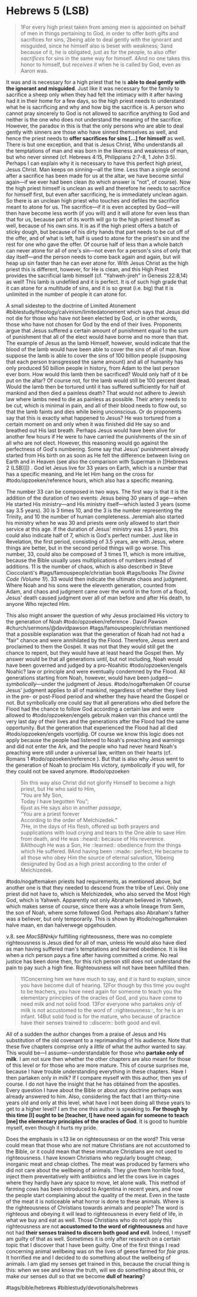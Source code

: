 # Hebrews 5 (LSB)

> 1For every high priest taken from among men is appointed on behalf of men in things pertaining to God, in order to offer both gifts and sacrifices for sins, 2being able to deal gently with the ignorant and misguided, since he himself also is beset with weakness; 3and because of it, he is obligated, just as for the people, to also offer *sacrifices* for sins in the same way for himself. 4And no one takes this honor to himself, but *receives it* when he is called by God, even as Aaron was.  

It was and is necessary for a high priest that he is **able to deal gently with the ignorant and misguided**. Just like it was necessary for the family to sacrifice a sheep only when they had felt the intimacy with it after having had it in their home for a few days, so the high priest needs to understand what he is sacrificing and why and how big the sacrifice is. A person who cannot pray sincerely to God is not allowed to sacrifice anything to God and neither is the one who does not understand the meaning of the sacrifice.
However, the paradox in this is that the only persons who are able to deal gently with sinners are those who have sinned themselves as well, and hence the priest needs to **offer sacrifices for sins [...] for himself** as well. There is but one exception, and that is Jesus Christ, Who understands all the temptations of man and was born in the likeness and weakness of man, but who never sinned (cf. Hebrews 4:15, Philippians 2:7-8, 1 John 3:5). 
Perhaps I can explain why it is necessary to have this perfect high priest, Jesus Christ. Man keeps on sinning—all the time. Less than a single second after a sacrifice has been made for us at the altar, we have become sinful again—if we ever had been clean (to which answer is "not", of course). Now the high priest himself is unclean as well and therefore he needs to sacrifice for himself first, but even after sacrificing, he is immediately unclean again. So there is an unclean high priest who touches and defiles the sacrifice meant to atone for us. The sacrifice—if it is even accepted by God—will then have become less worth (if you will) and it will atone for even less than that for us, because part of its worth will go to the high priest himself as well, because of his own sins. 
It is as if the high priest offers a batch of sticky dough, but because of his dirty hands that part needs to be cut off of the offer, and of what is left, half is used to atone for the priest's sin and the rest for one who gave the offer. Of course half of less than a whole batch can never atone for all of one's sin—not even for a person's sins of only that day itself—and the person needs to come back again and again, but will heap up sin faster than he can ever atone for. 
With Jesus Christ as the high priest this is different, however, for He is clean, and this High Priest provides the sacrificial lamb himself (cf. "Yahweh-jireh" in Genesis 22:8,14) as well! This lamb is undefiled and it is perfect. It is of such high grade that it can atone for a multitude of sins, and it is so great (i.e. big) that it is unlimited in the number of people it can atone for.  

A small sidestep to the doctrine of Limited Atonement #biblestudy/theology/calvinism/limitedatonement which says that Jesus did not die for those who have not been elected by God, or in other words, those who have not chosen for God by the end of their lives. Proponents argue that Jesus suffered a certain amount of punishment equal to the sum of punishment that all of the elect would have borne and no more than that. The example of Jesus as the lamb Himself, however, would indicate that the blood of the lamb would have been able to cover the sins of all of man. Now suppose the lamb is able to cover the sins of 100 billion people (supposing that each person transgressed the same amount) and all of humanity has only produced 50 billion people in history, from Adam to the last person ever born. How would this lamb then be sacrificed? Would only half of it be put on the altar? Of course not, for the lamb would still be 100 percent dead. Would the lamb then be tortured until it has suffered sufficiently for half of mankind and then died a painless death? That would not adhere to Jewish law where lambs need to die as painless as possible. Their artery needs to be cut, which is minimal in pain, and all of their blood needs to flow out, so that the lamb faints and dies while being unconscious. 
Or do proponents say that this is exactly what happened to Jesus? He was tortured from a certain moment on and only when it was finished did He say so and breathed out His last breath. Perhaps Jesus would have been alive for another few hours if He were to have carried the punishments of the sin of all who are not elect. 
However, this reasoning would go against the perfectness of God's numbering. Some say that Jesus' punishment already started from His birth on as soon as He felt the difference between living on Earth and in Heaven (see also the comparison with Superman in [[Hebrews 2 (LSB)]]) .  God let Jesus live for 33 years on Earth, which is a number that has a specific meaning, and He let Him hang on the cross for #todo/opzoeken/reference hours, which also has a specific meaning.

The number 33 can be composed in two ways. The first way is that it is the addition of the duration of two events: Jesus being 30 years of age—when He started His ministry—and His ministry itself—which lasted 3 years (some say 3.5 years).  30 is 3 times 10, and the 3 is the number representing the Trinity, and 10 the number of human completeness. Jeremiah also started his ministry when he was 30 and priests were only allowed to start their service at this age. 
If the duration of Jesus' ministry was 3.5 years, this could also indicate half of 7, which is God's perfect number. Just like in Revelation, the first period, consisting of 3.5 years, are with Jesus, where things are better, but in the second period things will go worse. 
This number, 33, could also be composed of 3 times 11, which is more intuitive, because the Bible usually uses multiplications of numbers instead of additions. 11 is the number of chaos, which is also described in Steve Cioccolanti's #tags/famouspeople/christian book #tags/books *The Divine Code (Volume 1)*). 33 would then indicate the ultimate chaos and judgment. Where Noah and his sons were the eleventh generation, counted from Adam, and chaos and judgment came over the world in the form of a flood, Jesus' death caused judgment over all of man before and after His death, to anyone Who rejected Him.

This also might answer the question of why Jesus proclaimed His victory to the generation of Noah #todo/opzoeken/reference . David Pawson #church/sermons/@davidpawson #tags/famouspeople/christian mentioned that a possible explanation was that the generation of Noah had not had a "fair" chance and were annihilated by the Flood. Therefore, Jesus went and proclaimed to them the Gospel. It was not that they would still get the chance to repent, but they would have at least heard the Gospel then. 
My answer would be that all generations until, but not including, Noah would have been governed and judged by a pro-Noahitic #todo/opzoeken/engels  Noahic? law or principle and were eventually condemned by the Flood. All generations starting from Noah, however, would have been judged—*symbolically*—under the judgment of Jesus. #todo/nogaftemaken  Of course Jesus' judgment applies to all of mankind, regardless of whether they lived in the pre- or post-Flood period and whether they have heard the Gospel or not. But symbolically one could say that all generations who died before the Flood had the chance to follow God according a certain law and were allowed to #todo/opzoeken/engels gebruik maken van this chance until the very last day of their lives and the generations after the Flood had the same opportunity. But the generation that experienced the Flood had all died #todo/opzoeken/engels voortijdig. Of course we know this logic does not apply because the people had listened to Noah's preaching and warnings and did not enter the Ark, and the people who had never heard Noah's preaching were still under a universal law, written on their hearts (cf. Romans 1 #todo/opzoeken/reference ). But that is also why Jesus went to the generation of Noah to proclaim His victory, *symbolically* if you will, for they could not be saved anymore. #todo/opzoeken 

> 5In this way also Christ did not glorify Himself to become a high priest, but He who said to Him,  
> “You are My Son,  
> Today I have begotten You”;  
> 6just as He says also in another *passage*,  
> “You are a priest forever  
> According to the order of Melchizedek.”  
> 7He, in the days of His flesh, offered up both prayers and supplications with loud crying and tears to the One able to save Him from death, and He was ::heard:: because of His reverence. 8Although He was a Son, He ::learned:: obedience from the things which He suffered. 9And having been ::made:: perfect, He became to all those who obey Him the source of eternal salvation, 10being designated by God as a high priest according to the order of Melchizedek.  

#todo/nogaftemaken priests had requirements, as mentioned above, but another one is that they needed to descend from the tribe of Levi. Only one priest did not have to, which is Melchizedek, who also served the Most High God, which is Yahweh. Apparently not only Abraham believed in Yahweh, which makes sense of course, since there was a whole lineage from Sem, the son of Noah, where some followed God. Perhaps also Abraham's father was a believer, but only temporarily. This is shown by #todo/nogaftemaken  halve maan, en dan halverwege opgehouden.

v.8. see *MacSBNnkjv* fulfilling righteousness, there was no complete righteousness is Jesus died for all of man, unless He would also have died as man having suffered man's temptations and learned obedience. 
It is like when a rich person pays a fine after having committed a crime. No real justice has been done then, for this rich person still does not understand the pain to pay such a high fine. Righteousness will not have been fulfilled then. 


> 11Concerning him we have much to say, and *it is* hard to explain, since you have become dull of hearing. 12For though by this time you ought to be teachers, you have need again for someone to teach you the elementary principles of the oracles of God, and you have come to need milk and not solid food. 13For everyone who partakes *only* of milk is not accustomed to the word of ::righteousness::, for he is an infant. 14But solid food is for the mature, who because of practice have their senses trained to ::discern:: both good and evil.  

All of a sudden the author changes from a praise of Jesus and His substitution of the old covenant to a reprimanding of his audience. Note that these five chapters comprise only a *little* of what the author wanted to say. This would be—I assume—understandable for those who **partake only of milk**. I am not sure then whether the other chapters are also meant for those of this level or for those who are more mature. 
This of course surprises me, because I have trouble understanding everything in these chapters. Have I then partaken only in milk? If I compare myself with this author, then yes of course. I do not have the insight that he has obtained from the apostles. Every question I have about the Bible or about any doctrine perhaps was already answered to him. 
Also, considering the fact that I am thirty-nine years old and only at this level, what have I not been doing all these years to get to a higher level? I am the one this author is speaking to. **For though by this time [I] ought to be [teacher, I] have need again for someone to teach [me] the elementary principles of the oracles of God**.
It is good to humble myself, even though it hurts my pride. 

Does the emphasis in v.13 lie on righteousness or on the word? This verse could mean that those who are not mature Christians are not accustomed to the Bible, or it could mean that these immature Christians are not used to righteousness.
I have known Christians who regularly bought cheap, inorganic meat and cheap clothes. The meat was produced by farmers who did not care about the wellbeing of animals. They give them horrible food, inject them preventatively with antibiotics and let the cows live in cages where they hardly have any space to move, let alone walk. This method of farming cows has been introduced to Argentina in recent years, and now the people start complaining about the quality of the meat. Even in the taste of the meat it is noticeable what horror is done to these animals. Where is the righteousness of Christians towards animals and people? 
The word is righteous and obeying it will lead to righteousness in every field of life, in what we buy and eat as well. Those Christians who do not apply this righteousness are not **accustomed to the word of righteousness** and have not had **their senses trained to discern both good and evil**. 
Indeed, I myself am guilty of that as well. Sometimes it is only after research on a certain topic that I discover that I have been guilty. One of the first things I read concerning animal wellbeing was on the lives of geese farmed for *foie gras*. It horrified me and I decided to do something about the wellbeing of animals. I am glad my senses get trained in this, because the crucial thing is this: when we see and know the truth, will we do something about this, or make our senses dull so that we become **dull of hearing**? 

#tags/bible/hebrews
#biblestudy/devotionals/hebrews

